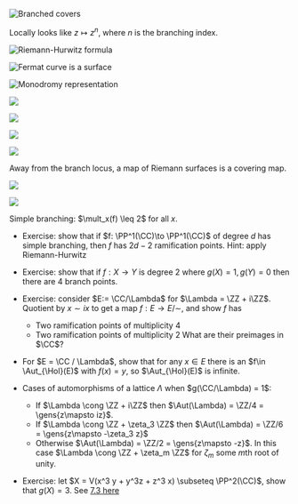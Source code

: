 ![Branched covers](attachments/Pasted%20image%2020210612201820.png)

Locally looks like $z\mapsto z^n$, where $n$ is the branching index.

![Riemann-Hurwitz formula](attachments/Pasted%20image%2020210612201758.png)

![Fermat curve is a surface](attachments/Pasted%20image%2020210612202005.png)

![Monodromy representation](attachments/Pasted%20image%2020210612202053.png)

![](attachments/Pasted%20image%2020210612214630.png)

![](attachments/Pasted%20image%2020210612214747.png)

![](attachments/Pasted%20image%2020210612221715.png)

![](attachments/Pasted%20image%2020210612221730.png)

Away from the branch locus, a map of Riemann surfaces is a covering map.

![](attachments/Pasted%20image%2020210612222033.png)

![](attachments/Pasted%20image%2020210612222046.png)

Simple branching: $\mult_x(f) \leq 2$ for all $x$.

- Exercise: show that if $f: \PP^1(\CC)\to \PP^1(\CC)$ of degree $d$ has simple branching, then $f$ has $2d-2$ ramification points. Hint: apply Riemann-Hurwitz
-  Exercise: show that if $f:X\to Y$ is degree 2 where $g(X) = 1, g(Y) = 0$ then there are 4 branch points.
-  Exercise: consider $E:= \CC/\Lambda$ for $\Lambda = \ZZ + i\ZZ$.
	Quotient by $x\sim ix$ to get a map $f:E\to E/\sim$, and show $f$ has 
	- Two ramification points of multiplicity 4
	- Two ramification points of multiplicity 2
	What are their preimages in $\CC$?
	
- For $E = \CC / \Lambda$, show that for any $x\in E$ there is an $f\in \Aut_{\Hol}(E)$ with $f(x) = y$, so $\Aut_{\Hol}(E)$ is infinite.
- Cases of automorphisms of a lattice $\Lambda$ when $g(\CC/\Lambda) = 1$:
	- If $\Lambda \cong \ZZ + i\ZZ$ then $\Aut(\Lambda) = \ZZ/4 = \gens{z\mapsto iz}$.
	- If $\Lambda \cong \ZZ + \zeta_3 \ZZ$ then $\Aut(\Lambda) = \ZZ/6  = \gens{z\mapsto -\zeta_3 z}$
	- Otherwise $\Aut(\Lambda) = \ZZ/2 = \gens{z\mapsto -z}$. In this case $\Lambda \cong \ZZ + \zeta_m \ZZ$ for $\zeta_m$ some $m$th root of unity.
- Exercise: let $X = V(x^3 y + y^3z + z^3 x) \subseteq \PP^2(\CC)$, show that $g(X) = 3$.
	See [7.3 here](https://web.stanford.edu/~aaronlan/assets/riemann-surfaces.pdf)
